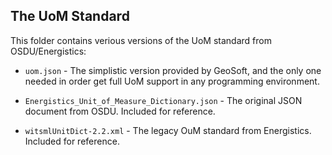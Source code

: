 ## The UoM Standard

This folder contains verious versions of the UoM standard from OSDU/Energistics:

* `uom.json` - The simplistic version provided by GeoSoft, and the only one needed in order get full UoM support in any programming environment.

* `Energistics_Unit_of_Measure_Dictionary.json` - The original JSON document from OSDU. Included for reference.

* `witsmlUnitDict-2.2.xml` - The legacy OuM standard from Energistics. Included for reference.